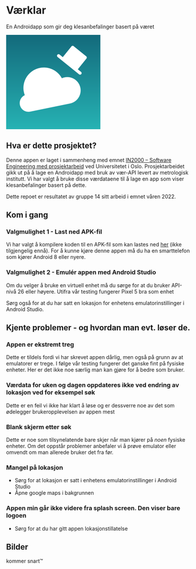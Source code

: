 # Værklar

En Androidapp som gir deg klesanbefalinger basert på været

<img src="app/src/main/ic_launcher-playstore.png" width=256>


## Hva er dette prosjektet?

Denne appen er laget i sammenheng med emnet [IN2000 – Software Engineering med prosjektarbeid](https://www.uio.no/studier/emner/matnat/ifi/IN2000/) ved Universitetet i Oslo. Prosjektarbeidet gikk ut på å lage en Androidapp med bruk av vær-API levert av metrologisk institutt. Vi har valgt å bruke disse værdataene til å lage en app som viser klesanbefalinger basert på dette.

Dette repoet er resultatet av gruppe 14 sitt arbeid i emnet våren 2022.


## Kom i gang

### Valgmulighet 1 - Last ned APK-fil

Vi har valgt å kompilere koden til en APK-fil som kan lastes ned [her](https://github.com/IN2000-v22-gruppe14/vaerklar/releases) (ikke tilgjengelig ennå). For å kunne kjøre denne appen må du ha en smarttelefon som kjører Android 8 eller nyere.


### Valgmulighet 2 - Emulér appen med Android Studio

Om du velger å bruke en virtuell enhet må du sørge for at du bruker API-nivå 26 eller høyere. Utifra vår testing fungerer Pixel 5 bra som enhet

Sørg også for at du har satt en lokasjon for enhetens emulatorinstillinger i Android Studio.


## Kjente problemer - og hvordan man evt. løser de.

### Appen er ekstremt treg

Dette er tildels fordi vi har skrevet appen dårlig, men også på grunn av at emulatorer er trege. I følge vår testing fungerer det ganske fint på fysiske enheter. Her er det ikke noe særlig man kan gjøre for å bedre som bruker.

### Værdata for uken og dagen oppdateres ikke ved endring av lokasjon ved for eksempel søk

Dette er en feil vi ikke har klart å løse og er dessverre noe av det som ødelegger brukeropplevelsen av appen mest

### Blank skjerm etter søk

Dette er noe som tilsynelatende bare skjer når man kjører på *noen* fysiske enheter. Om det oppstår problemer anbefaler vi å prøve emulator eller omvendt om man allerede bruker det fra før.

### Mangel på lokasjon

* Sørg for at lokasjon er satt i enhetens emulatorinstillinger i Android Studio
* Åpne google maps i bakgrunnen

### Appen min går ikke videre fra splash screen. Den viser bare logoen

* Sørg for at du har gitt appen lokasjonstillatelse


## Bilder

kommer snart™️

